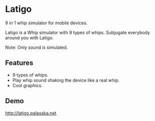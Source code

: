 # Latigo

9 in 1 whip simulator for mobile devices.

Latigo is a Whip simulator with 9 types of whips. Subjugate everybody around you with Latigo.

Note: Only sound is simulated.


## Features

  - 9 types of whips.
  - Play whip sound shaking the device like a real whip.
  - Cool graphics.

## Demo

http://latigo.palasaka.net
